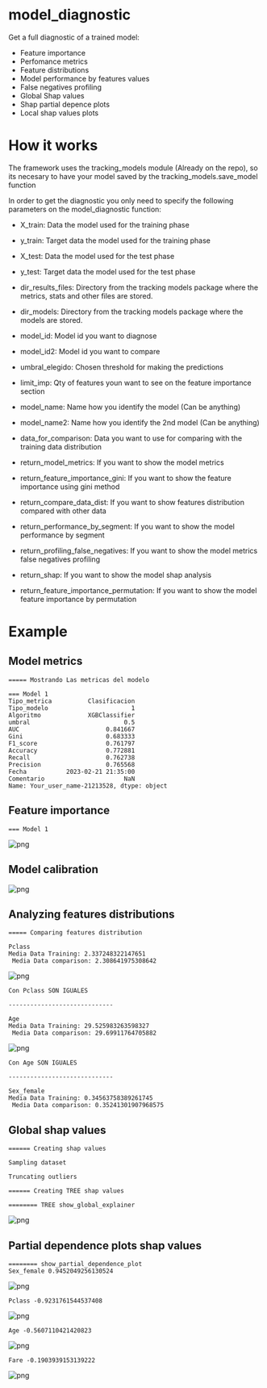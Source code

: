 # model_diagnostic
Get a full diagnostic of a trained model: 
- Feature importance
- Perfomance metrics
- Feature distributions
- Model performance by features values
- False negatives profiling
- Global Shap values
- Shap partial depence plots
- Local shap values plots

# How it works
The framework uses the tracking_models module (Already on the repo), so its necesary to have your model saved by the tracking_models.save_model function

In order to get the diagnostic you only need to specify the following parameters on the model_diagnostic function:

- X_train: Data the model used for the training phase

- y_train: Target data the model used for the training phase

- X_test: Data the model used for the test phase

- y_test: Target data the model used for the test phase

- dir_results_files: Directory from the tracking models package where the metrics, stats and other files are stored.

- dir_models: Directory from the tracking models package where the models are stored.

- model_id: Model id you want to diagnose

- model_id2: Model id you want to compare

- umbral_elegido: Chosen threshold for making the predictions

- limit_imp: Qty of features youn want to see on the feature importance section 

- model_name: Name how you identify the model (Can be anything) 

- model_name2: Name how you identify the 2nd model (Can be anything) 

- data_for_comparison: Data you want to use for comparing with the training data distribution 

- return_model_metrics: If you want to show the model metrics

- return_feature_importance_gini: If you want to show the  feature importance using gini method

- return_compare_data_dist: If you want to show features distribution compared with other data

- return_performance_by_segment: If you want to show the model performance by segment

- return_profiling_false_negatives: If you want to show the model metrics false negatives profiling

- return_shap: If you want to show the model shap analysis

- return_feature_importance_permutation: If you want to show the  model feature importance by permutation


# Example

## Model metrics
    ===== Mostrando Las metricas del modelo

    === Model 1
    Tipo_metrica          Clasificacion
    Tipo_modelo                       1
    Algoritmo             XGBClassifier
    umbral                          0.5
    AUC                        0.841667
    Gini                       0.683333
    F1_score                   0.761797
    Accuracy                   0.772881
    Recall                     0.762738
    Precision                  0.765568
    Fecha           2023-02-21 21:35:00
    Comentario                      NaN
    Name: Your_user_name-21213528, dtype: object


## Feature importance
    
    === Model 1
    
![png](example/output_3_9.png)


## Model calibration

![png](example/output_3_13.png)


## Analyzing features distributions

    
    ===== Comparing features distribution
    
    Pclass
    Media Data Training: 2.337248322147651 
     Media Data comparison: 2.308641975308642
    


![png](example/output_3_16.png)


    Con Pclass SON IGUALES
    
    -----------------------------
    
    Age
    Media Data Training: 29.525983263598327 
     Media Data comparison: 29.69911764705882
    


![png](example/output_3_18.png)


    Con Age SON IGUALES
    
    -----------------------------
    
    Sex_female
    Media Data Training: 0.34563758389261745 
     Media Data comparison: 0.35241301907968575


## Global shap values

    
    ====== Creating shap values
    
    Sampling dataset
    
    Truncating outliers
    
    ====== Creating TREE shap values
    
    ======== TREE show_global_explainer
    


![png](example/output_3_24.png)


## Partial dependence plots shap values

    
    ======== show_partial_dependence_plot
    Sex_female 0.9452049256130524
    


![png](example/output_3_26.png)


    Pclass -0.9231761544537408
    


![png](example/output_3_28.png)


    Age -0.5607110421420823
    


![png](example/output_3_30.png)


    Fare -0.1903939153139222
    


![png](example/output_3_32.png)


